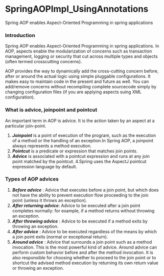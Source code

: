 # SpringAOPImpl_UsingAnnotations
Spring AOP enables Aspect-Oriented Programming in spring applications

### Introduction
Spring AOP enables Aspect-Oriented Programming in spring applications. In AOP, aspects enable
the modularization of concerns such as transaction management, logging or security that 
cut across multiple types and objects (often termed crosscutting concerns).

AOP provides the way to dynamically add the cross-cutting concern before, after or around 
the actual logic using simple pluggable configurations. It makes easy to maintain code in 
the present and future as well. You can add/remove concerns without recompiling
complete sourcecode simply by changing configuration files 
(if you are applying aspects suing XML configuration).


### What is advice, joinpoint and pointcut

An important term in AOP is advice. It is the action taken by an aspect at a particular join-point.
1. **_Joinpoint_** is a point of execution of the program, such as the execution 
of a method or the handling of an exception.In Spring AOP, a joinpoint always represents a method execution.
2. **_Pointcut_** is a predicate or expression that matches join points.
3. **_Advice_** is associated with a pointcut expression and runs at any join point matched by the pointcut.
4.Spring uses the AspectJ pointcut expression language by default.


### Types of AOP advices

1. **_Before advice_** : Advice that executes before a join point, but which does not have the ability 
to prevent execution flow proceeding to the join point (unless it throws an exception).
2. **_After returning advice_**: Advice to be executed after a join point completes normally: 
for example, if a method returns without throwing an exception.
3. **_After throwing advice_** : Advice to be executed if a method exits by throwing an exception.
4. **_After advice_** : Advice to be executed regardless of the means by which a 
join point exits (normal or exceptional return).
5. **_Around advice_** : Advice that surrounds a join point such as a method invocation. 
This is the most powerful kind of advice. Around advice can perform custom behavior before and 
after the method invocation. It is also responsible for choosing whether to proceed to the 
join point or to shortcut the advised method execution by returning its own return 
value or throwing an exception.
